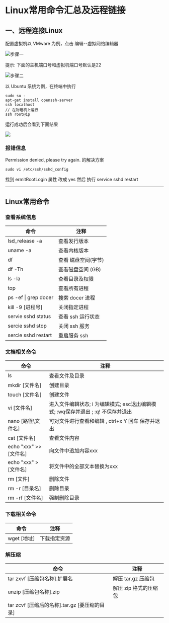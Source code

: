 



# Linux常用命令汇总及远程链接

## 一、远程连接Linux

配置虚拟机以 VMware 为例，点击 编辑--虚拟网络编辑器

 ![步骤一](https://s3.bmp.ovh/imgs/2022/02/7e1252d5071a9471.png) 

提示: 下面的主机端口号和虚拟机端口号默认是22 

 ![步骤二](https://s3.bmp.ovh/imgs/2022/02/658ff0d4a92890d8.png) 

以 Ubuntu 系统为例，在终端中执行

```shell
sudo su -
apt-get install openssh-server
ssh localhost
// 在物理机上运行
ssh root@ip
```

运行成功后会看到下面结果

 ![](https://s3.bmp.ovh/imgs/2022/02/2becf3f0f18ccf7c.png) 

### 报错信息  

Permission denied, please try again. 的解决方案

```shell
sudo vi /etc/ssh/sshd_config
```

找到 ermitRootLogin 属性 改成 yes 然后 执行  service sshd restart 

---

## Linux常用命令

### 查看系统信息

| 命令                 | 注释                |
| -------------------- | ------------------- |
| lsd_release -a       | 查看发行版本        |
| uname -a             | 查看内核版本        |
| df                   | 查看 磁盘空间(字节) |
| df -Th               | 查看磁盘空间 (GB)   |
| ls -la               | 查看目录及权限      |
| top                  | 查看所有进程        |
| ps -ef \| grep docer | 搜索 docer 进程     |
| kill -9 [进程号]     | 关闭指定进程        |
| servie sshd status   | 查看 ssh 运行状态   |
| sercie sshd stop     | 关闭 ssh 服务       |
| sercie sshd restart  | 重启服务 ssh        |

### 文档相关命令

| 命令                   | 注释                                                         |
| ---------------------- | ------------------------------------------------------------ |
| ls                     | 查看文件及目录                                               |
| mkdir [文件名]         | 创建目录                                                     |
| touch [文件名]         | 创建文件                                                     |
| vi [文件名]            | 进入文件编辑状态; i 为编辑模式; esc退出编辑模式; :wq保存并退出 ; :q! 不保存并退出 |
| nano [路径\文件名]     | 可对文件进行查看和编辑 , ctrl+x  Y 回车 保存并退出           |
| cat [文件名]           | 查看文件内容                                                 |
| echo "xxx" >> [文件名] | 向文件中追加内容xxx                                          |
| echo "xxx" > [文件名]  | 将文件中的全部文本替换为xxx                                  |
| rm [文件]              | 删除文件                                                     |
| rm -r [目录名]         | 删除目录                                                     |
| rm -rf [文件名]        | 强制删除目录                                                 |

### 下载相关命令

| 命令        | 注释         |
| ----------- | ------------ |
| wget [地址] | 下载指定资源 |

### 解压缩

| 命令                                          | 注释                  |
| --------------------------------------------- | --------------------- |
| tar zxvf [压缩包名称].扩展名                  | 解压 tar.gz 压缩包    |
| unzip [压缩包名称].zip                        | 解压 zip 格式的压缩包 |
| tar zcvf [压缩后的名称].tar.gz [要压缩的目录] |                       |

